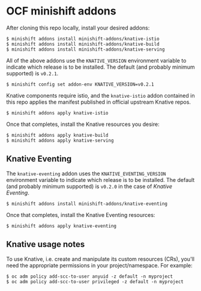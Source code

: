 # OCF minishift addons

After cloning this repo locally, install your desired addons:

    $ minishift addons install minishift-addons/knative-istio
    $ minishift addons install minishift-addons/knative-build
    $ minishift addons install minishift-addons/knative-serving

All of the above addons use the `KNATIVE_VERSION` environment variable to
indicate which release is to be installed. The default (and probably
minimum supported) is `v0.2.1`.

    $ minishift config set addon-env KNATIVE_VERSION=v0.2.1

Knative components require istio, and the `knative-istio` addon
contained in this repo applies the manifest published in official
upstream Knative repos.

    $ minishift addons apply knative-istio

Once that completes, install the Knative resources you desire:

    $ minishift addons apply knative-build
    $ minishift addons apply knative-serving

## Knative Eventing

The `knative-eventing` addon uses the `KNATIVE_EVENTING_VERSION` environment variable to
indicate which release is to be installed. The default (and probably
minimum supported) is `v0.2.0` in the case of *Knative Eventing*.

    $ minishift addons install minishift-addons/knative-eventing

Once that completes, install the Knative Eventing resources:

    $ minishift addons apply knative-eventing

## Knative usage notes

To use Knative, i.e. create and manipulate its custom resources (CRs),
you'll need the appropriate permissions in your project/namespace. For
example:

    $ oc adm policy add-scc-to-user anyuid -z default -n myproject
    $ oc adm policy add-scc-to-user privileged -z default -n myproject
